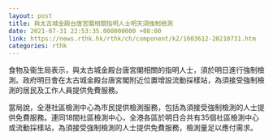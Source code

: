 ```yaml
---
layout: post
title: 與太古城金殿台唐宮閣相關指明人士明天須強制檢測
date: 2021-07-31 22:53:35.000000000 +08:00
link: https://news.rthk.hk/rthk/ch/component/k2/1603612-20210731.htm
categories: rthk
---
```


食物及衞生局表示，與太古城金殿台唐宮閣相關的指明人士，須於明日進行強制檢測。政府明日會在太古城金殿台唐宮閣附近位置增設流動採樣站，為須接受強制檢測的居民及工作人員提供免費服務。
 
當局說，全港社區檢測中心為市民提供檢測服務，包括為須接受強制檢測的人士提供免費服務。連同18間社區檢測中心，全港各區於明日合共有35個社區檢測中心或流動採樣站，為須接受強制檢測的人士提供免費服務，檢測量足以應付需求。
